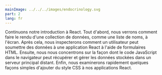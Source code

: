 ```yaml
---
mainImage: ../../../images/endocrinology.svg
part: 2
lang: fr
---
```


<div class="intro">

Continuons notre introduction à React. Tout d'abord, nous verrons comment faire le rendu d'une collection de données, comme une liste de noms, à l'écran. Après cela, nous inspecterons comment un utilisateur peut soumettre des données à une application React à l'aide de formulaires HTML. Ensuite, nous nous concentrons sur la façon dont le code JavaScript dans le navigateur peut récupérer et gérer les données stockées dans un serveur principal distant. Enfin, nous examinerons rapidement quelques façons simples d'ajouter du style CSS à nos applications React.
</div>